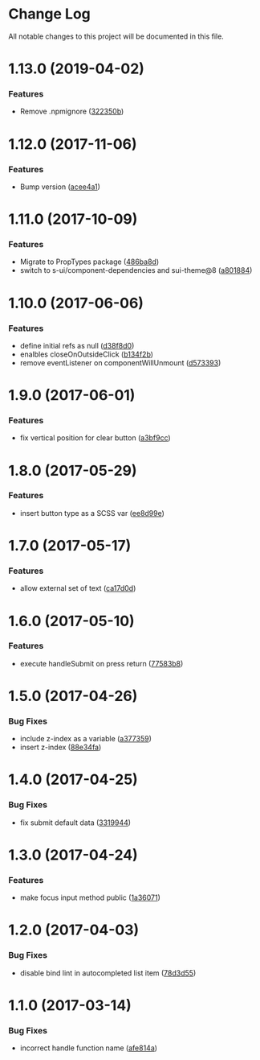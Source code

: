 # Change Log

All notable changes to this project will be documented in this file.

<a name="1.13.0"></a>
# 1.13.0 (2019-04-02)


### Features

* Remove .npmignore ([322350b](https://github.com/SUI-Components/schibsted-spain-components/commit/322350b))



<a name="1.12.0"></a>
# 1.12.0 (2017-11-06)


### Features

* Bump version ([acee4a1](https://github.com/SUI-Components/schibsted-spain-components/commit/acee4a1))



<a name="1.11.0"></a>
# 1.11.0 (2017-10-09)


### Features

* Migrate to PropTypes package ([486ba8d](https://github.com/SUI-Components/schibsted-spain-components/commit/486ba8d))
* switch to s-ui/component-dependencies and sui-theme@8 ([a801884](https://github.com/SUI-Components/schibsted-spain-components/commit/a801884))



<a name="1.10.0"></a>
# 1.10.0 (2017-06-06)


### Features

* define initial refs as null ([d38f8d0](https://github.com/SUI-Components/schibsted-spain-components/commit/d38f8d0))
* enalbles closeOnOutsideClick ([b134f2b](https://github.com/SUI-Components/schibsted-spain-components/commit/b134f2b))
* remove eventListener on componentWillUnmount ([d573393](https://github.com/SUI-Components/schibsted-spain-components/commit/d573393))



<a name="1.9.0"></a>
# 1.9.0 (2017-06-01)


### Features

* fix vertical position for clear button ([a3bf9cc](https://github.com/SUI-Components/schibsted-spain-components/commit/a3bf9cc))



<a name="1.8.0"></a>
# 1.8.0 (2017-05-29)


### Features

* insert button type as a SCSS var ([ee8d99e](https://github.com/SUI-Components/schibsted-spain-components/commit/ee8d99e))



<a name="1.7.0"></a>
# 1.7.0 (2017-05-17)


### Features

* allow external set of text ([ca17d0d](https://github.com/SUI-Components/schibsted-spain-components/commit/ca17d0d))



<a name="1.6.0"></a>
# 1.6.0 (2017-05-10)


### Features

* execute handleSubmit on press return ([77583b8](https://github.com/SUI-Components/schibsted-spain-components/commit/77583b8))



<a name="1.5.0"></a>
# 1.5.0 (2017-04-26)


### Bug Fixes

* include z-index as a variable ([a377359](https://github.com/SUI-Components/schibsted-spain-components/commit/a377359))
* insert z-index ([88e34fa](https://github.com/SUI-Components/schibsted-spain-components/commit/88e34fa))



<a name="1.4.0"></a>
# 1.4.0 (2017-04-25)


### Bug Fixes

* fix submit default data ([3319944](https://github.com/SUI-Components/schibsted-spain-components/commit/3319944))



<a name="1.3.0"></a>
# 1.3.0 (2017-04-24)


### Features

* make focus input method public ([1a36071](https://github.com/SUI-Components/schibsted-spain-components/commit/1a36071))



<a name="1.2.0"></a>
# 1.2.0 (2017-04-03)


### Bug Fixes

* disable bind lint in autocompleted list item ([78d3d55](https://github.com/SUI-Components/schibsted-spain-components/commit/78d3d55))



<a name="1.1.0"></a>
# 1.1.0 (2017-03-14)


### Bug Fixes

* incorrect handle function name ([afe814a](https://github.com/SUI-Components/schibsted-spain-components/commit/afe814a))



